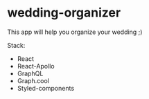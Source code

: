 # wedding-organizer

This app will help you organize your wedding ;)

Stack:

- React
- React-Apollo
- GraphQL
- Graph.cool
- Styled-components
